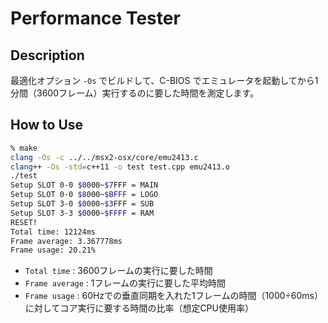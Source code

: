 # Performance Tester

## Description

最適化オプション `-Os` でビルドして、C-BIOS でエミュレータを起動してから1分間（3600フレーム）実行するのに要した時間を測定します。

## How to Use

```bash
% make
clang -Os -c ../../msx2-osx/core/emu2413.c
clang++ -Os -std=c++11 -o test test.cpp emu2413.o
./test
Setup SLOT 0-0 $0000~$7FFF = MAIN
Setup SLOT 0-0 $8000~$BFFF = LOGO
Setup SLOT 3-0 $0000~$3FFF = SUB
Setup SLOT 3-3 $0000~$FFFF = RAM
RESET!
Total time: 12124ms
Frame average: 3.367778ms
Frame usage: 20.21%
```

- `Total time` : 3600フレームの実行に要した時間
- `Frame average` : 1フレームの実行に要した平均時間
- `Frame usage` : 60Hzでの垂直同期を入れた1フレームの時間（1000÷60ms）に対してコア実行に要する時間の比率（想定CPU使用率）

